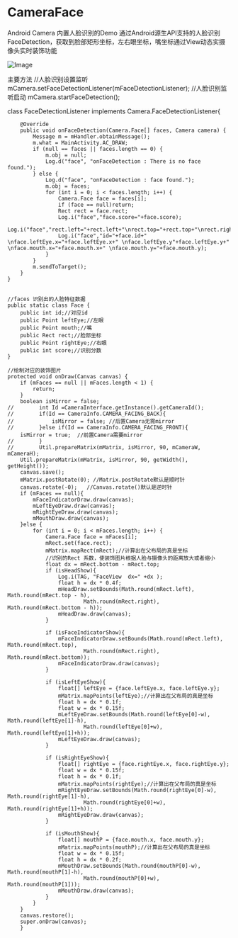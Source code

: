 # CameraFace

Android Camera 内置人脸识别的Demo
通过Android源生API支持的人脸识别FaceDetection，获取到脸部矩形坐标，左右眼坐标，嘴坐标通过View动态实摄像头实时装饰功能 

![Image][1]

[1]: http://7xs7n9.com1.z0.glb.clouddn.com/face2.png


主要方法
//人脸识别设置监听
mCamera.setFaceDetectionListener(mFaceDetectionListener);
//人脸识别监听启动
 mCamera.startFaceDetection();

class  FaceDetectionListener implements Camera.FaceDetectionListener{

        @Override
        public void onFaceDetection(Camera.Face[] faces, Camera camera) {
            Message m = mHandler.obtainMessage();
            m.what = MainActivity.AC_DRAW;
            if (null == faces || faces.length == 0) {
                m.obj = null;
                Log.d("face", "onFaceDetection : There is no face found.");
            } else {
                Log.d("face", "onFaceDetection : face found.");
                m.obj = faces;
                for (int i = 0; i < faces.length; i++) {
                    Camera.Face face = faces[i];
                    if (face == null)return;
                    Rect rect = face.rect;
                    Log.i("face","face.score="+face.score);
                    Log.i("face","rect.left="+rect.left+"\nrect.top="+rect.top+"\nrect.right="+rect.right+"\nrect.bottom="+rect.bottom);
                    Log.i("face","id="+face.id+" \nface.leftEye.x="+face.leftEye.x+" \nface.leftEye.y"+face.leftEye.y+" \nface.mouth.x="+face.mouth.x+" \nface.mouth.y="+face.mouth.y);
                }
            }
            m.sendToTarget();
        }
    }


	//faces 识别出的人脸特征数据
	public static class Face {
		public int id;//对应id
		public Point leftEye;//左眼
		public Point mouth;//嘴
		public Rect rect;//脸部坐标
		public Point rightEye;//右眼
		public int score;//识别分数
	}

	//绘制对应的装饰图片
	protected void onDraw(Canvas canvas) {
		if (mFaces == null || mFaces.length < 1) {
		    return;
		}
		boolean isMirror = false;
	//        int Id =CameraInterface.getInstance().getCameraId();
	//        if(Id == CameraInfo.CAMERA_FACING_BACK){
	//            isMirror = false; //后置Camera无需mirror
	//        }else if(Id == CameraInfo.CAMERA_FACING_FRONT){
		isMirror = true;  //前置Camera需要mirror
	//        }
	//        Util.prepareMatrix(mMatrix, isMirror, 90, mCameraW, mCameraH);
		Util.prepareMatrix(mMatrix, isMirror, 90, getWidth(), getHeight());
		canvas.save();
		mMatrix.postRotate(0); //Matrix.postRotate默认是顺时针
		canvas.rotate(-0);   //Canvas.rotate()默认是逆时针
		if (mFaces == null){
		    mFaceIndicatorDraw.draw(canvas);
		    mLeftEyeDraw.draw(canvas);
		    mRightEyeDraw.draw(canvas);
		    mMouthDraw.draw(canvas);
		}else {
		    for (int i = 0; i < mFaces.length; i++) {
		        Camera.Face face = mFaces[i];
		        mRect.set(face.rect);
		        mMatrix.mapRect(mRect);//计算出在父布局的真是坐标
		        //识别的Rect 系数，使装饰图片根据人脸与摄像头的距离放大或者缩小
		        float dx = mRect.bottom - mRect.top;
		        if (isHeadShow){
		            Log.i(TAG, "FaceView  dx=" +dx );
		            float h = dx * 0.4f;
		            mHeadDraw.setBounds(Math.round(mRect.left), Math.round(mRect.top - h),
		                    Math.round(mRect.right), Math.round(mRect.bottom - h));
		            mHeadDraw.draw(canvas);
		        }

		        if (isFaceIndicatorShow){
		            mFaceIndicatorDraw.setBounds(Math.round(mRect.left), Math.round(mRect.top),
		                    Math.round(mRect.right), Math.round(mRect.bottom));
		            mFaceIndicatorDraw.draw(canvas);
		        }

		        if (isLeftEyeShow){
		            float[] leftEye = {face.leftEye.x, face.leftEye.y};
		            mMatrix.mapPoints(leftEye);//计算出在父布局的真是坐标
		            float h = dx * 0.1f;
		            float w = dx * 0.15f;
		            mLeftEyeDraw.setBounds(Math.round(leftEye[0]-w), Math.round(leftEye[1]-h),
		                    Math.round(leftEye[0]+w), Math.round(leftEye[1]+h));
		            mLeftEyeDraw.draw(canvas);
		        }

		        if (isRightEyeShow){
		            float[] rightEye = {face.rightEye.x, face.rightEye.y};
		            float w = dx * 0.15f;
		            float h = dx * 0.1f;
		            mMatrix.mapPoints(rightEye);//计算出在父布局的真是坐标
		            mRightEyeDraw.setBounds(Math.round(rightEye[0]-w), Math.round(rightEye[1]-h),
		                    Math.round(rightEye[0]+w), Math.round(rightEye[1]+h));
		            mRightEyeDraw.draw(canvas);
		        }

		        if (isMouthShow){
		            float[] mouthP = {face.mouth.x, face.mouth.y};
		            mMatrix.mapPoints(mouthP);//计算出在父布局的真是坐标
		            float w = dx * 0.15f;
		            float h = dx * 0.2f;
		            mMouthDraw.setBounds(Math.round(mouthP[0]-w), Math.round(mouthP[1]-h),
		                    Math.round(mouthP[0]+w), Math.round(mouthP[1]));
		            mMouthDraw.draw(canvas);
		        }
		    }
		}
		canvas.restore();
		super.onDraw(canvas);
	    }

